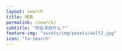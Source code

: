 ```yaml
---
layout: search
title: 搜索 
permalink: /search/
subtitle: "你在寻找什么？"
feature-img: "assets/img/pexels/wolf2.jpg"
icon: "fa-search"
---
```

